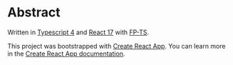 # Abstract

Written in [Typescript 4](https://www.typescriptlang.org/) and [React 17](https://reactjs.org/versions/) with [FP-TS](https://github.com/gcanti/fp-ts).

This project was bootstrapped with [Create React App](https://github.com/facebook/create-react-app). You can learn more in the [Create React App documentation](https://facebook.github.io/create-react-app/docs/getting-started).
